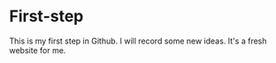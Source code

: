 # First-step
This is my first step in Github. I will record some new ideas.
It's a fresh website for me.
